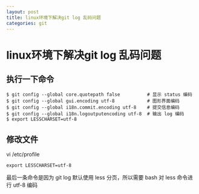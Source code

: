 ```yaml
---
layout: post
title: linux环境下解决git log 乱码问题
categories: git
---
```


# linux环境下解决git log 乱码问题

## 执行一下命令
```
$ git config --global core.quotepath false          # 显示 status 编码
$ git config --global gui.encoding utf-8            # 图形界面编码
$ git config --global i18n.commit.encoding utf-8    # 提交信息编码
$ git config --global i18n.logoutputencoding utf-8  # 输出 log 编码
$ export LESSCHARSET=utf-8
```

## 修改文件 
vi /etc/profile
```
export LESSCHARSET=utf-8
```

最后一条命令是因为 git log 默认使用 less 分页，所以需要 bash 对 less 命令进行 utf-8 编码
